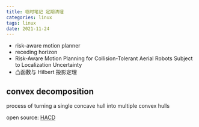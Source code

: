 ```yaml
---
title: 临时笔记 定期清理 
categories: linux 
tags: linux 
date: 2021-11-24
---
```


- risk-aware motion planner
- receding horizon
- Risk-Aware Motion Planning for Collision-Tolerant Aerial Robots Subject to Localization Uncertainty
- 凸函数与 Hilbert 投影定理

## convex decomposition

process of turning a single concave hull into multiple convex hulls

open source: [HACD](http://khaledmammou.com/hacd.html)